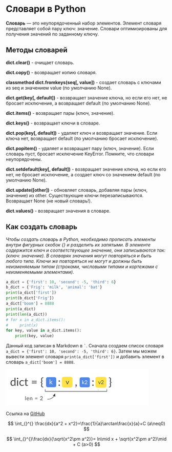 # Словари в Python



**Словарь** — это неупорядоченный набор элементов. Элемент словаря представляет собой пару ключ: значение. Словари оптимизированы для получения значений по заданному ключу.

## Методы словарей

**dict.clear()** - очищает словарь.

**dict.copy()** - возвращает копию словаря.

**classmethod dict.fromkeys(seq[, value])** - создает словарь с ключами из seq и значением value (по умолчанию None).

**dict.get(key[, default])** - возвращает значение ключа, но если его нет, не бросает исключение, а возвращает default (по умолчанию None).

**dict.items()** - возвращает пары (ключ, значение).

**dict.keys()** - возвращает ключи в словаре.

**dict.pop(key[, default])** - удаляет ключ и возвращает значение. Если ключа нет, возвращает default (по умолчанию бросает исключение).

**dict.popitem()** - удаляет и возвращает пару (ключ, значение). Если словарь пуст, бросает исключение KeyError. Помните, что словари неупорядочены.

**dict.setdefault(key[, default])** - возвращает значение ключа, но если его нет, не бросает исключение, а создает ключ со значением default (по умолчанию None).

**dict.update([other])** - обновляет словарь, добавляя пары (ключ, значение) из other. Существующие ключи перезаписываются. Возвращает None (не новый словарь!).

**dict.values()** - возвращает значения в словаре.

## Как создать словарь

*Чтобы создать словарь в Python, необходимо прописать элементы внутри фигурных скобок {} и разделить их запятыми.
В элементе содержится ключ и соответствующее значение, они записываются так: (ключ: значение).
В словарях значения могут повторяться и быть любого типа. Ключи же повторяться не могут и должны быть неизменяемым типом (строками, числовыми типами и кортежами с неизменяемыми элементами).*

```Python
a_dict = {'first': 10, 'second': -5, 'third': 6}
b_dict = {'Frig': 'milk', 'animal': 'bat'}
print(a_dict['first'])
print(b_dict['Frig'])
a_dict['boom'] = 8888
print(a_dict)
print(len(a_dict))
# for x in a_dict.items():
#     print(x)
for key, value in a_dict.items():
    print(key, value)
```
Данный код записан в Markdown в `` ` ``.
Сначала создаем список словаря ``` a_dict = {'first': 10, 'second': -5, 'third': 6} ```.  Затем мы можем вывести элемент словаря ``` print(a_dict['first']) ``` и добавить элемент в словарь ``` a_dict['boom'] = 8888 ```.

![Описание](dict.png)

Ссылка на [GitHub](https://github.com)

$$
\int_{}^{} \frac{dx}{a^2 + x^2}=\frac{1}{a}\arctan\frac{x}{a}+C  (a\neq0)
$$

$$
\int_{}^{}\frac{dx}{\sqrt{x^2\pm a^2}}= ln\mid x + \sqrt{x^2\pm a^2}\mid + C (a>0)
$$
